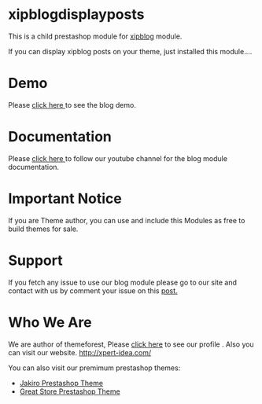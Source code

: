 # xipblogdisplayposts

This is a child prestashop module for <a href="https://github.com/xpert-idea/xipblog">xipblog</a> module. 

If you can display xipblog posts on your theme, just installed this module....

# Demo
Please <a href="http://xpert-idea.com/prestashop/jakiro/demo/nine/en/">click here </a> to see the blog demo.

# Documentation
Please <a href="https://www.youtube.com/channel/UC0TS71jcnQ7pJJMTqluBI3Q">click here </a> to follow our youtube channel for the blog module documentation.

# Important Notice
If you are Theme author, you can use and include this Modules as free to build themes for sale.

# Support
If you fetch any issue to use our blog module please go to our site and contact with us by comment your issue on this <a href="http://xpert-idea.com/2016/10/15/powerfull-prestashop-blog-module-is-free-from-now/">post.</a>

# Who We Are

We are author of themeforest, Please <a href="https://themeforest.net/user/xpert-idea/portfolio?ref=xpert-idea">click here</a> to see our profile . Also you can visit our website. http://xpert-idea.com/

You can also visit our premimum prestashop themes:
* <a href="https://themeforest.net/item/jakiro-fashion-shop-prestashop-theme/14100073?ref=xpert-idea">Jakiro Prestashop Theme </a>
* <a href="https://themeforest.net/item/great-store-ecommerce-prestashop-theme/18303739?ref=xpert-idea">Great Store Prestashop Theme</a>
